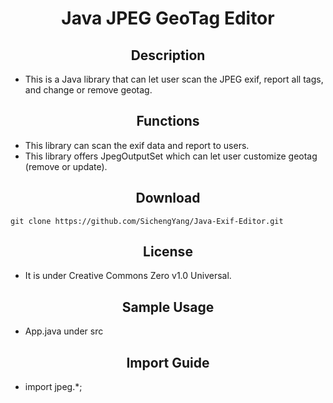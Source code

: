 <h1 align="center" style="border-bottom: none">Java JPEG GeoTag Editor</h1>

<h2 align="center" style="border-bottom: none">Description</h2>

- This is a Java library that can let user scan the JPEG exif, report all tags, and change or remove geotag.

<h2 align="center" style="border-bottom: none">Functions</h2>

- This library can scan the exif data and report to users.
- This library offers JpegOutputSet which can let user customize geotag (remove or update).

<h2 align="center" style="border-bottom: none">Download</h2>

```
git clone https://github.com/SichengYang/Java-Exif-Editor.git
```

<h2 align="center" style="border-bottom: none">License</h2>

- It is under Creative Commons Zero v1.0 Universal.

<h2 align="center" style="border-bottom: none">Sample Usage</h2>

- App.java under src

<h2 align="center" style="border-bottom: none">Import Guide</h2>

- import jpeg.*;

